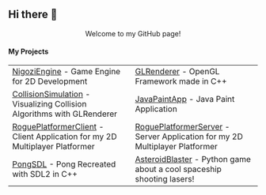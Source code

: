 ## Hi there 👋

<!--
**LukaLominadze/LukaLominadze** is a ✨ _special_ ✨ repository because its `README.md` (this file) appears on your GitHub profile.

Here are some ideas to get you started:

- 🔭 I’m currently working on ...
- 🌱 I’m currently learning ...
- 👯 I’m looking to collaborate on ...
- 🤔 I’m looking for help with ...
- 💬 Ask me about ...
- 📫 How to reach me: ...
- 😄 Pronouns: ...
- ⚡ Fun fact: ...
-->
<div>
    <p  align="center">Welcome to my GitHub page!</p>
    <h4 align="left">My Projects</h4>
    <table align="center">
        <tr>
            <td><a href="https://github.com/LukaLominadze/NigoziEngine">NigoziEngine</a> - Game Engine for 2D Development</td>
            <td><a href="https://github.com/LukaLominadze/GLRenderer">GLRenderer</a> - OpenGL Framework made in C++</td>
        </tr>
        <tr>
            <td><a href="https://github.com/LukaLominadze/CollisionSimulation">CollisionSimulation</a> - Visualizing Collision Algorithms with GLRenderer</td>
            <td><a href="https://github.com/LukaLominadze/JavaPaintApp">JavaPaintApp</a> - Java Paint Application</td>
        </tr>
        <tr>
            <td><a href="https://github.com/LukaLominadze/RoguePlatformer---Client">RoguePlatformerClient</a> - Client Application for my 2D Multiplayer Platformer</td>
            <td><a href="https://github.com/LukaLominadze/RoguePlatformer---Server">RoguePlatformerServer</a> - Server Application for my 2D Multiplayer Platformer</td>
        </tr>
        <tr>
            <td><a href="https://github.com/LukaLominadze/PongSDL">PongSDL</a> - Pong Recreated with SDL2 in C++</td>
            <td><a href="https://github.com/LukaLominadze/SpaceGamePy">AsteroidBlaster</a> - Python game about a cool spaceship shooting lasers!</td>
        </tr>
    </table>
</div>
